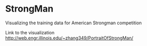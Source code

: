 # StrongMan
Visualizing the training data for American Strongman competition

Link to the visualization http://web.engr.illinois.edu/~zhang349/PortraitOfStrongMan/
